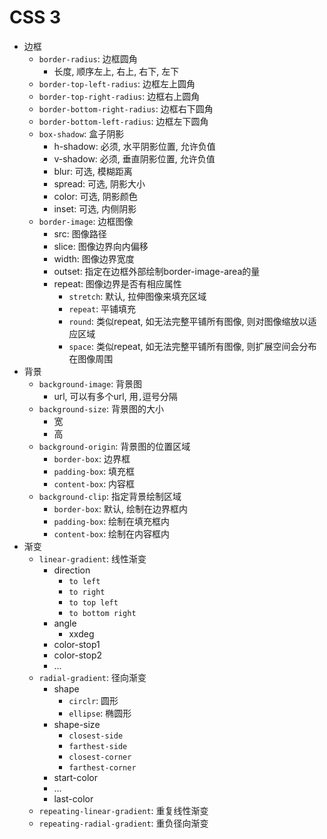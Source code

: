 # CSS 3

* 边框
    - `border-radius`: 边框圆角
        - 长度, 顺序左上, 右上, 右下, 左下
    - `border-top-left-radius`: 边框左上圆角
    - `border-top-right-radius`: 边框右上圆角
    - `border-bottom-right-radius`: 边框右下圆角
    - `border-bottom-left-radius`: 边框左下圆角
    - `box-shadow`: 盒子阴影
        - h-shadow: 必须, 水平阴影位置, 允许负值
        - v-shadow: 必须, 垂直阴影位置, 允许负值
        - blur: 可选, 模糊距离
        - spread: 可选, 阴影大小
        - color: 可选, 阴影颜色
        - inset: 可选, 内侧阴影 
    - `border-image`: 边框图像
        - src: 图像路径
        - slice: 图像边界向内偏移
        - width: 图像边界宽度
        - outset: 指定在边框外部绘制border-image-area的量
        - repeat: 图像边界是否有相应属性
            - `stretch`: 默认, 拉伸图像来填充区域
            - `repeat`: 平铺填充
            - `round`: 类似repeat, 如无法完整平铺所有图像, 则对图像缩放以适应区域
            - `space`: 类似repeat, 如无法完整平铺所有图像, 则扩展空间会分布在图像周围
* 背景
    - `background-image`: 背景图
        - url, 可以有多个url, 用`,`逗号分隔
    - `background-size`: 背景图的大小
        - 宽
        - 高
    - `background-origin`: 背景图的位置区域
        - `border-box`: 边界框
        - `padding-box`: 填充框
        - `content-box`: 内容框
    - `background-clip`: 指定背景绘制区域
        - `border-box`: 默认, 绘制在边界框内
        - `padding-box`: 绘制在填充框内
        - `content-box`: 绘制在内容框内 
* 渐变
    - `linear-gradient`: 线性渐变
        - direction
            - `to left`
            - `to right`
            - `to top left`
            - `to bottom right`
        - angle
            - xxdeg
        - color-stop1
        - color-stop2
        - ...
    - `radial-gradient`: 径向渐变
        - shape
            - `circlr`: 圆形
            - `ellipse`: 椭圆形
        - shape-size
            - `closest-side`
            - `farthest-side`
            - `closest-corner`
            - `farthest-corner`
        - start-color
        - ...
        - last-color
    - `repeating-linear-gradient`: 重复线性渐变
    - `repeating-radial-gradient`: 重负径向渐变


